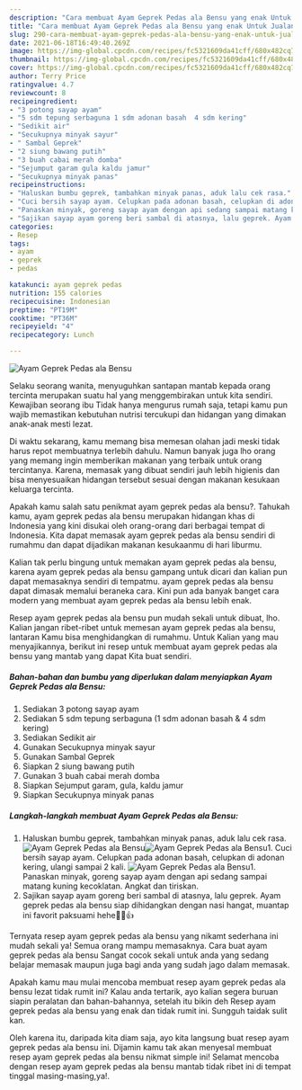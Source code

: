 ```yaml
---
description: "Cara membuat Ayam Geprek Pedas ala Bensu yang enak Untuk Jualan"
title: "Cara membuat Ayam Geprek Pedas ala Bensu yang enak Untuk Jualan"
slug: 290-cara-membuat-ayam-geprek-pedas-ala-bensu-yang-enak-untuk-jualan
date: 2021-06-18T16:49:40.269Z
image: https://img-global.cpcdn.com/recipes/fc5321609da41cff/680x482cq70/ayam-geprek-pedas-ala-bensu-foto-resep-utama.jpg
thumbnail: https://img-global.cpcdn.com/recipes/fc5321609da41cff/680x482cq70/ayam-geprek-pedas-ala-bensu-foto-resep-utama.jpg
cover: https://img-global.cpcdn.com/recipes/fc5321609da41cff/680x482cq70/ayam-geprek-pedas-ala-bensu-foto-resep-utama.jpg
author: Terry Price
ratingvalue: 4.7
reviewcount: 8
recipeingredient:
- "3 potong sayap ayam"
- "5 sdm tepung serbaguna 1 sdm adonan basah  4 sdm kering"
- "Sedikit air"
- "Secukupnya minyak sayur"
- " Sambal Geprek"
- "2 siung bawang putih"
- "3 buah cabai merah domba"
- "Sejumput garam gula kaldu jamur"
- "Secukupnya minyak panas"
recipeinstructions:
- "Haluskan bumbu geprek, tambahkan minyak panas, aduk lalu cek rasa."
- "Cuci bersih sayap ayam. Celupkan pada adonan basah, celupkan di adonan kering, ulangi sampai 2 kali."
- "Panaskan minyak, goreng sayap ayam dengan api sedang sampai matang kuning kecoklatan. Angkat dan tiriskan."
- "Sajikan sayap ayam goreng beri sambal di atasnya, lalu geprek. Ayam geprek pedas ala bensu siap dihidangkan dengan nasi hangat, muantap ini favorit paksuami hehe🤤😁👍"
categories:
- Resep
tags:
- ayam
- geprek
- pedas

katakunci: ayam geprek pedas 
nutrition: 155 calories
recipecuisine: Indonesian
preptime: "PT19M"
cooktime: "PT36M"
recipeyield: "4"
recipecategory: Lunch

---
```



![Ayam Geprek Pedas ala Bensu](https://img-global.cpcdn.com/recipes/fc5321609da41cff/680x482cq70/ayam-geprek-pedas-ala-bensu-foto-resep-utama.jpg)

Selaku seorang wanita, menyuguhkan santapan mantab kepada orang tercinta merupakan suatu hal yang menggembirakan untuk kita sendiri. Kewajiban seorang ibu Tidak hanya mengurus rumah saja, tetapi kamu pun wajib memastikan kebutuhan nutrisi tercukupi dan hidangan yang dimakan anak-anak mesti lezat.

Di waktu  sekarang, kamu memang bisa memesan olahan jadi meski tidak harus repot membuatnya terlebih dahulu. Namun banyak juga lho orang yang memang ingin memberikan makanan yang terbaik untuk orang tercintanya. Karena, memasak yang dibuat sendiri jauh lebih higienis dan bisa menyesuaikan hidangan tersebut sesuai dengan makanan kesukaan keluarga tercinta. 



Apakah kamu salah satu penikmat ayam geprek pedas ala bensu?. Tahukah kamu, ayam geprek pedas ala bensu merupakan hidangan khas di Indonesia yang kini disukai oleh orang-orang dari berbagai tempat di Indonesia. Kita dapat memasak ayam geprek pedas ala bensu sendiri di rumahmu dan dapat dijadikan makanan kesukaanmu di hari liburmu.

Kalian tak perlu bingung untuk memakan ayam geprek pedas ala bensu, karena ayam geprek pedas ala bensu gampang untuk dicari dan kalian pun dapat memasaknya sendiri di tempatmu. ayam geprek pedas ala bensu dapat dimasak memalui beraneka cara. Kini pun ada banyak banget cara modern yang membuat ayam geprek pedas ala bensu lebih enak.

Resep ayam geprek pedas ala bensu pun mudah sekali untuk dibuat, lho. Kalian jangan ribet-ribet untuk memesan ayam geprek pedas ala bensu, lantaran Kamu bisa menghidangkan di rumahmu. Untuk Kalian yang mau menyajikannya, berikut ini resep untuk membuat ayam geprek pedas ala bensu yang mantab yang dapat Kita buat sendiri.

<!--inarticleads1-->

##### Bahan-bahan dan bumbu yang diperlukan dalam menyiapkan Ayam Geprek Pedas ala Bensu:

1. Sediakan 3 potong sayap ayam
1. Sediakan 5 sdm tepung serbaguna (1 sdm adonan basah &amp; 4 sdm kering)
1. Sediakan Sedikit air
1. Gunakan Secukupnya minyak sayur
1. Gunakan  Sambal Geprek
1. Siapkan 2 siung bawang putih
1. Gunakan 3 buah cabai merah domba
1. Siapkan Sejumput garam, gula, kaldu jamur
1. Siapkan Secukupnya minyak panas




<!--inarticleads2-->

##### Langkah-langkah membuat Ayam Geprek Pedas ala Bensu:

1. Haluskan bumbu geprek, tambahkan minyak panas, aduk lalu cek rasa.
<img src="https://img-global.cpcdn.com/steps/86e606bed9cf7a95/160x128cq70/ayam-geprek-pedas-ala-bensu-langkah-memasak-1-foto.jpg" alt="Ayam Geprek Pedas ala Bensu"><img src="https://img-global.cpcdn.com/steps/97b30421aba8e707/160x128cq70/ayam-geprek-pedas-ala-bensu-langkah-memasak-1-foto.jpg" alt="Ayam Geprek Pedas ala Bensu">1. Cuci bersih sayap ayam. Celupkan pada adonan basah, celupkan di adonan kering, ulangi sampai 2 kali.
<img src="https://img-global.cpcdn.com/steps/c72418cf9118bd0e/160x128cq70/ayam-geprek-pedas-ala-bensu-langkah-memasak-2-foto.jpg" alt="Ayam Geprek Pedas ala Bensu">1. Panaskan minyak, goreng sayap ayam dengan api sedang sampai matang kuning kecoklatan. Angkat dan tiriskan.
1. Sajikan sayap ayam goreng beri sambal di atasnya, lalu geprek. Ayam geprek pedas ala bensu siap dihidangkan dengan nasi hangat, muantap ini favorit paksuami hehe🤤😁👍




Ternyata resep ayam geprek pedas ala bensu yang nikamt sederhana ini mudah sekali ya! Semua orang mampu memasaknya. Cara buat ayam geprek pedas ala bensu Sangat cocok sekali untuk anda yang sedang belajar memasak maupun juga bagi anda yang sudah jago dalam memasak.

Apakah kamu mau mulai mencoba membuat resep ayam geprek pedas ala bensu lezat tidak rumit ini? Kalau anda tertarik, ayo kalian segera buruan siapin peralatan dan bahan-bahannya, setelah itu bikin deh Resep ayam geprek pedas ala bensu yang enak dan tidak rumit ini. Sungguh taidak sulit kan. 

Oleh karena itu, daripada kita diam saja, ayo kita langsung buat resep ayam geprek pedas ala bensu ini. Dijamin kamu tak akan menyesal membuat resep ayam geprek pedas ala bensu nikmat simple ini! Selamat mencoba dengan resep ayam geprek pedas ala bensu mantab tidak ribet ini di tempat tinggal masing-masing,ya!.

